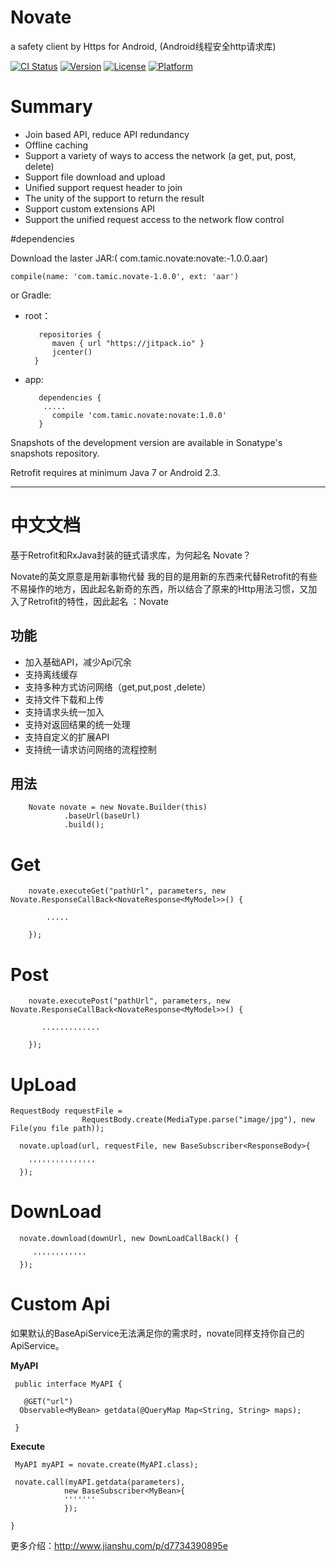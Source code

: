 # Novate
   a  safety client by Https for Android,  (Android线程安全http请求库)
   
[![CI Status](http://img.shields.io/travis/NeglectedByBoss/Novate.svg?style=flat)](https://travis-ci.org/NeglectedByBoss/Novate)
[![Version](https://img.shields.io/cocoapods/v/Novate.svg?style=flat)](http://cocoapods.org/pods/Novate)
[![License](https://img.shields.io/cocoapods/l/Novate.svg?style=flat)](http://cocoapods.org/pods/Novate)
[![Platform](https://img.shields.io/cocoapods/p/Novate.svg?style=flat)](http://cocoapods.org/pods/Novate)

# Summary


- Join based API, reduce API redundancy
- Offline caching
- Support a variety of ways to access the network (a get, put, post, delete)
- Support file download and upload
- Unified support request header to join
- The unity of the support to return the result
- Support custom extensions API
- Support the unified request access to the network flow control



#dependencies

Download the laster JAR:( com.tamic.novate:novate:-1.0.0.aar)

    compile(name: 'com.tamic.novate-1.0.0', ext: 'aar')

or Gradle:
   
- root：
     
       
         repositories {
            maven { url "https://jitpack.io" }
            jcenter()
        }
    
- app:
     
      
         dependencies {
          .....
            compile 'com.tamic.novate:novate:1.0.0'
         }
  
Snapshots of the development version are available in Sonatype's snapshots repository.

Retrofit requires at minimum Java 7 or Android 2.3.


--------------------------


# 中文文档

  基于Retrofit和RxJava封装的链式请求库，为何起名 Novate？
  
  Novate的英文原意是用新事物代替
  我的目的是用新的东西来代替Retrofit的有些不易操作的地方，因此起名新奇的东西，所以结合了原来的Http用法习惯，又加入了Retrofit的特性，因此起名 ：Novate

功能
----
 
   - 加入基础API，减少Api冗余
   - 支持离线缓存
   - 支持多种方式访问网络（get,put,post ,delete）
   - 支持文件下载和上传
   - 支持请求头统一加入
   - 支持对返回结果的统一处理
   - 支持自定义的扩展API
   - 支持统一请求访问网络的流程控制
   
   
用法
----

        Novate novate = new Novate.Builder(this)
                .baseUrl(baseUrl)
                .build();
                
       
# Get
        
        novate.executeGet("pathUrl", parameters, new Novate.ResponseCallBack<NovateResponse<MyModel>>() {
        
            .....
        
        });
        
        
# Post        
        
        
        novate.executePost("pathUrl", parameters, new Novate.ResponseCallBack<NovateResponse<MyModel>>() {
        
           .............
        
        });
        
# UpLoad

    RequestBody requestFile =
                    RequestBody.create(MediaType.parse("image/jpg"), new File(you file path));

      novate.upload(url, requestFile, new BaseSubscriber<ResponseBody>{
      
        '''''''''''''''
      });

  
# DownLoad   
     
   
      novate.download(downUrl, new DownLoadCallBack() {
      
         ''''''''''''
      });
   
   
# Custom Api 


如果默认的BaseApiService无法满足你的需求时，novate同样支持你自己的ApiService。

 **MyAPI**
    
       
     public interface MyAPI {

       @GET("url")
      Observable<MyBean> getdata(@QueryMap Map<String, String> maps);
   
     }
     
 **Execute**

     MyAPI myAPI = novate.create(MyAPI.class);

     novate.call(myAPI.getdata(parameters),
                new BaseSubscriber<MyBean>{
                '''''''
                });

    }
   
更多介绍：http://www.jianshu.com/p/d7734390895e
